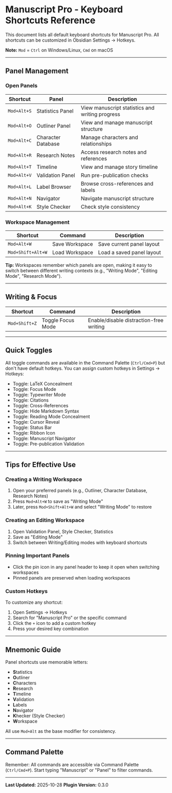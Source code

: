 # Manuscript Pro - Keyboard Shortcuts Reference

This document lists all default keyboard shortcuts for Manuscript Pro. All shortcuts can be customized in Obsidian Settings → Hotkeys.

**Note:** `Mod` = `Ctrl` on Windows/Linux, `Cmd` on macOS

---

## Panel Management

### Open Panels

| Shortcut | Panel | Description |
|----------|-------|-------------|
| `Mod+Alt+S` | Statistics Panel | View manuscript statistics and writing progress |
| `Mod+Alt+O` | Outliner Panel | View and manage manuscript structure |
| `Mod+Alt+C` | Character Database | Manage characters and relationships |
| `Mod+Alt+R` | Research Notes | Access research notes and references |
| `Mod+Alt+T` | Timeline | View and manage story timeline |
| `Mod+Alt+V` | Validation Panel | Run pre-publication checks |
| `Mod+Alt+L` | Label Browser | Browse cross-references and labels |
| `Mod+Alt+N` | Navigator | Navigate manuscript structure |
| `Mod+Alt+K` | Style Checker | Check style consistency |

### Workspace Management

| Shortcut | Command | Description |
|----------|---------|-------------|
| `Mod+Alt+W` | Save Workspace | Save current panel layout |
| `Mod+Shift+Alt+W` | Load Workspace | Load a saved panel layout |

**Tip:** Workspaces remember which panels are open, making it easy to switch between different writing contexts (e.g., "Writing Mode", "Editing Mode", "Research Mode").

---

## Writing & Focus

| Shortcut | Command | Description |
|----------|---------|-------------|
| `Mod+Shift+Z` | Toggle Focus Mode | Enable/disable distraction-free writing |

---

## Quick Toggles

All toggle commands are available in the Command Palette (`Ctrl/Cmd+P`) but don't have default hotkeys. You can assign custom hotkeys in Settings → Hotkeys:

- Toggle: LaTeX Concealment
- Toggle: Focus Mode
- Toggle: Typewriter Mode
- Toggle: Citations
- Toggle: Cross-References
- Toggle: Hide Markdown Syntax
- Toggle: Reading Mode Concealment
- Toggle: Cursor Reveal
- Toggle: Status Bar
- Toggle: Ribbon Icon
- Toggle: Manuscript Navigator
- Toggle: Pre-publication Validation

---

## Tips for Effective Use

### Creating a Writing Workspace

1. Open your preferred panels (e.g., Outliner, Character Database, Research Notes)
2. Press `Mod+Alt+W` to save as "Writing Mode"
3. Later, press `Mod+Shift+Alt+W` and select "Writing Mode" to restore

### Creating an Editing Workspace

1. Open Validation Panel, Style Checker, Statistics
2. Save as "Editing Mode"
3. Switch between Writing/Editing modes with keyboard shortcuts

### Pinning Important Panels

- Click the pin icon in any panel header to keep it open when switching workspaces
- Pinned panels are preserved when loading workspaces

### Custom Hotkeys

To customize any shortcut:
1. Open Settings → Hotkeys
2. Search for "Manuscript Pro" or the specific command
3. Click the `+` icon to add a custom hotkey
4. Press your desired key combination

---

## Mnemonic Guide

Panel shortcuts use memorable letters:

- **S**tatistics
- **O**utliner
- **C**haracters
- **R**esearch
- **T**imeline
- **V**alidation
- **L**abels
- **N**avigator
- **K**hecker (Style Checker)
- **W**orkspace

All use `Mod+Alt` as the base modifier for consistency.

---

## Command Palette

Remember: All commands are accessible via Command Palette (`Ctrl/Cmd+P`). Start typing "Manuscript" or "Panel" to filter commands.

---

**Last Updated:** 2025-10-28
**Plugin Version:** 0.3.0
